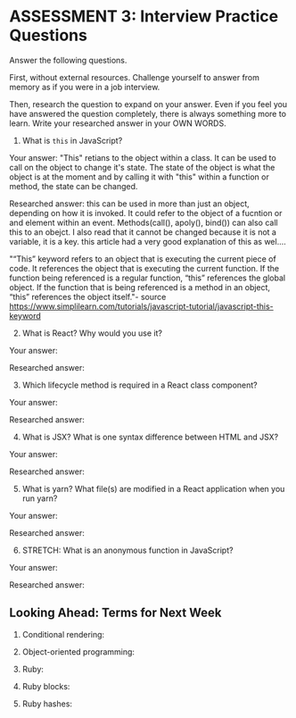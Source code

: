# ASSESSMENT 3: Interview Practice Questions

Answer the following questions.

First, without external resources. Challenge yourself to answer from memory as if you were in a job interview.

Then, research the question to expand on your answer. Even if you feel you have answered the question completely, there is always something more to learn. Write your researched answer in your OWN WORDS.


1. What is `this` in JavaScript?

  Your answer: "This" retians to the object within a class. It can be used to call on the object to change it's state. The state of the object is what the object is at the moment and by calling it with "this" within a function or method, the state can be changed. 

  Researched answer: this can be used in more than just an object, depending on how it is invoked. It could refer to the object of a fucntion or and element within an event. Methods(call(), apoly(), bind()) can also call this to an obejct. I also read that it cannot be changed because it is not a variable, it is a key. this article had a very good explanation of this as wel.... 
  
  "“This” keyword refers to an object that is executing the current piece of code. It references the object that is executing the current function. If the function being referenced is a regular function, “this” references the global object. If the function that is being referenced is a method in an object, “this” references the object itself."- source https://www.simplilearn.com/tutorials/javascript-tutorial/javascript-this-keyword



2. What is React? Why would you use it?

  Your answer:

  Researched answer:



3. Which lifecycle method is required in a React class component?

  Your answer:

  Researched answer:



4. What is JSX? What is one syntax difference between HTML and JSX?

  Your answer:

  Researched answer:



5. What is yarn? What file(s) are modified in a React application when you run yarn?

  Your answer:

  Researched answer:



6. STRETCH: What is an anonymous function in JavaScript?

  Your answer:

  Researched answer:


## Looking Ahead: Terms for Next Week

1. Conditional rendering:

2. Object-oriented programming:

3. Ruby:

4. Ruby blocks:

5. Ruby hashes:
